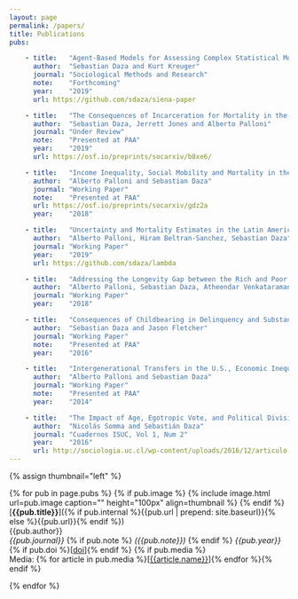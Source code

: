 ```yaml
---
layout: page
permalink: /papers/
title: Publications
pubs:

    - title:   "Agent-Based Models for Assessing Complex Statistical Models: An Example Evaluating Selection and Social Influence Estimates from the SIENA model"
      author:  "Sebastian Daza and Kurt Kreuger"
      journal: "Sociological Methods and Research"
      note:    "Forthcoming"
      year:    "2019"
      url: https://github.com/sdaza/siena-paper

    - title:   "The Consequences of Incarceration for Mortality in the U.S. (Preprint)"
      author:  "Sebastian Daza, Jerrett Jones and Alberto Palloni"
      journal: "Under Review"
      note:    "Presented at PAA"
      year:    "2019"
      url: https://osf.io/preprints/socarxiv/b8xe6/

    - title:   "Income Inequality, Social Mobility and Mortality in the U.S. (Preprint)"
      author:  "Alberto Palloni and Sebastian Daza"
      journal: "Working Paper"
      note:    "Presented at PAA"
      url: https://osf.io/preprints/socarxiv/gdz2a
      year:    "2018"

    - title:   "Uncertainty and Mortality Estimates in the Latin American and Caribbean (LAC) Region"
      author:  "Alberto Palloni, Hiram Beltran-Sanchez, Sebastian Daza"
      journal: "Working Paper"
      year:    "2019"
      url: https://github.com/sdaza/lambda

    - title:   "Addressing the Longevity Gap between the Rich and Poor: The Role of Social Mobility"
      author:  "Alberto Palloni, Sebastian Daza, Atheendar Venkataramani, Ezekiel J. Emanuel"
      journal: "Working Paper"
      year:    "2018"

    - title:   "Consequences of Childbearing in Delinquency and Substance Use"
      author:  "Sebastian Daza and Jason Fletcher"
      journal: "Working Paper"
      note:    "Presented at PAA"
      year:    "2016"

    - title:   "Intergenerational Transfers in the U.S., Economic Inequality, and Social Stratification"
      author:  "Alberto Palloni and Sebastian Daza"
      journal: "Working Paper"
      note:    "Presented at PAA"
      year:    "2014"

    - title:   "The Impact of Age, Egotropic Vote, and Political Divisions in the 2009-2010 Chilean Election"
      author:  "Nicolás Somma and Sebastián Daza"
      journal: "Cuadernos ISUC, Vol 1, Num 2"
      year:    "2016"
      url: http://sociologia.uc.cl/wp-content/uploads/2016/12/articulo-nicols-somma.pdf
---
```



{% assign thumbnail="left" %}

{% for pub in page.pubs %}
{% if pub.image %}
{% include image.html url=pub.image caption="" height="100px" align=thumbnail %}
{% endif %}
[**{{pub.title}}**]({% if pub.internal %}{{pub.url | prepend: site.baseurl}}{% else %}{{pub.url}}{% endif %})<br />
{{pub.author}}<br />
*{{pub.journal}}*
{% if pub.note %} *({{pub.note}})*
{% endif %} *{{pub.year}}* {% if pub.doi %}[[doi]({{pub.doi}})]{% endif %}
{% if pub.media %}<br />Media: {% for article in pub.media %}[[{{article.name}}]({{article.url}})]{% endfor %}{% endif %}

{% endfor %}
